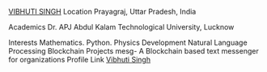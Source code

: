 [VIBHUTI SINGH](https://github.com/VibhuRajput)
Location
Prayagraj, Uttar Pradesh, India

Academics
Dr. APJ Abdul Kalam Technological University, Lucknow

Interests
Mathematics.
Python.
Physics
Development
Natural Language Processing
Blockchain
Projects
mesg- A Blockchain based text messenger for organizations
Profile Link
[Vibhuti Singh](https://github.com/VibhuRajput)
